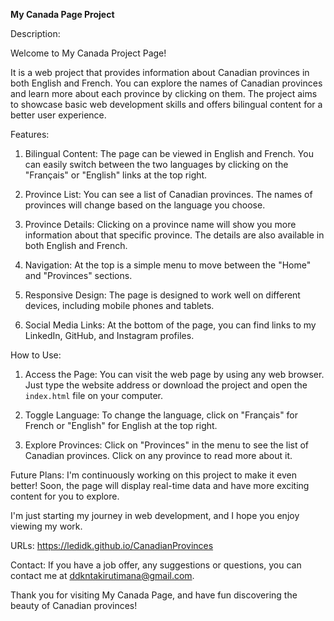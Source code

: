 **My Canada Page Project**

Description:

Welcome to My Canada Project Page! 

It is a web project that provides information about Canadian provinces in both English and French. You can explore the names of Canadian provinces and learn more about each province by clicking on them. The project aims to showcase basic web development skills and offers bilingual content for a better user experience.

Features:
1. Bilingual Content: The page can be viewed in English and French. You can easily switch between the two languages by clicking on the "Français" or "English" links at the top right.

2. Province List: You can see a list of Canadian provinces. The names of provinces will change based on the language you choose.

3. Province Details: Clicking on a province name will show you more information about that specific province. The details are also available in both English and French.

4. Navigation: At the top is a simple menu to move between the "Home" and "Provinces" sections.

5. Responsive Design: The page is designed to work well on different devices, including mobile phones and tablets.

6. Social Media Links: At the bottom of the page, you can find links to my LinkedIn, GitHub, and Instagram profiles.

How to Use:
1. Access the Page: You can visit the web page by using any web browser. Just type the website address or download the project and open the `index.html` file on your computer.

2. Toggle Language: To change the language, click on "Français" for French or "English" for English at the top right.

3. Explore Provinces: Click on "Provinces" in the menu to see the list of Canadian provinces. Click on any province to read more about it.

Future Plans:
I'm continuously working on this project to make it even better! Soon, the page will display real-time data and have more exciting content for you to explore.

I'm just starting my journey in web development, and I hope you enjoy viewing my work.

URLs: https://ledidk.github.io/CanadianProvinces

Contact:
If you have a job offer, any suggestions or questions, you can contact me at ddkntakirutimana@gmail.com.

Thank you for visiting My Canada Page, and have fun discovering the beauty of Canadian provinces!
